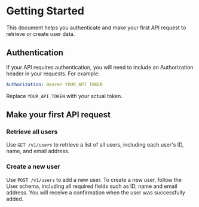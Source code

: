 # Getting Started

This document helps you authenticate and make your first API request to retrieve or create user data.

## Authentication

If your API requires authentication, you will need to include an Authorization header in your requests. For example:

```yaml
Authorization: Bearer YOUR_API_TOKEN
```
Replace `YOUR_API_TOKEN` with your actual token.

## Make your first API request
### Retrieve all users
Use `GET /v1/users` to retrieve a list of all users, including each user's ID, name, and email address.

### Create a new user
Use `POST /v1/users` to add a new user.
To create a new user, follow the User schema, including all required fields such as ID, name and email address.
You will receive a confirmation when the user was successfully added.
